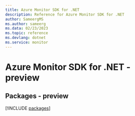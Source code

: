 ```yaml
---
title: Azure Monitor SDK for .NET
description: Reference for Azure Monitor SDK for .NET
author: SameergMS
ms.author: sameerg
ms.data: 02/23/2023
ms.topic: reference
ms.devlang: dotnet
ms.service: monitor
---
```

# Azure Monitor SDK for .NET - preview
## Packages - preview
[!INCLUDE [packages](monitor-index.md)]